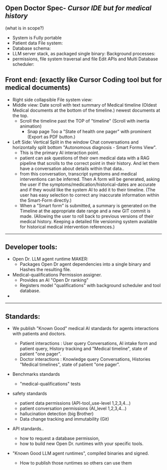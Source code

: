 Open Doctor Spec- _Cursor IDE but for medical history_
---
(what is in scope?)

- System is Fully portable
- Patient data File system:
- Database schema: 
- LLM server stack, as packaged single binary:
Background processes:
- permissions, file system traversal and file Edit APIs and Multi Database scheduler:
  
Front end: (exactly like Cursor Coding tool but for medical documents)
---
-  Right side collapsible File system view: 
- Middle view: Date scroll with text summary of Medical timeline (Oldest Medical documents at the bottom of the timeline.) newest documents at the top.  
	- Scroll the timeline past the TOP of "timeline" (Scroll with inertia animation) 
		- Snap page Too a "State of health one pager" with prominent (Export as PDF button.)
- Left Side: Vertical Split in the window Chat conversations and horizontally split bottom "Autonomous diagnosis - Smart Forms View". 
	- This is the primary AI interaction point. 
	- patient can ask questions of their own medical data with a RAG pipeline that scrolls to the correct point in their history. And let them have a conversation about details within that data..
	- from this conversation, transcript symptoms and medical interventions can be inferred. Then A form will be generated, asking the user if the symptoms/medication/historical-dates are accurate and if they would like the system AI to add it to their timeline. (The user has easy selection to correct any inaccurate information within the Smart-Form directly.) 
	- When a "Smart form" is submitted, a summary is generated on the Timeline at the appropriate date range and a new GIT commit is made.  (Allowing the user to roll back to previous versions of their medical history. Keeping a detailed file versioning system available for historical medical intervention references.)
---
Developer tools:
---
- Open Dr. LLM agent runtime MAKER: 
	- Packages Open Dr agent dependencies into a single binary and Hashes the resulting file. 
- Medical-qualifications Permission assigner. 
	- Provides an AI  "Open Dr ranking" 
	- Registers model "qualifications" with background scheduler and tool database.
- 
----
Standards:
---
- We publish "Known Good"  medical AI standards for agents interactions with patients and doctors. 
	- Patient interactions : User query Conversations, AI intake form and patient query, History tracking and "Medical timeline",  state of patient "one pager".
	- Doctor interactions : Knowledge query Conversations,  Histories "Medical timelines",  state of patient "one pager".

- Benchmarks standards
	- "medical-qualifications" tests
- safety standards
	- patient data permissions (API-tool_use-level 1,2,3,4...)
	- patient conversation permissions  (AI_level 1,2,3,4...)
	- hallucination detection (big Brother)
	- Data change tracking and immutability (Git)
- API standards.. 
	- how to request a database permission, 
	- how to build new Open Dr. runtimes with your specific tools.
-  "Known Good LLM agent runtimes", compiled binaries and signed.
	- How to publish those runtimes so others can use them
